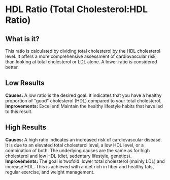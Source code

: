 # HDL Ratio (Total Cholesterol:HDL Ratio)

## What is it?
This ratio is calculated by dividing total cholesterol by the HDL cholesterol level. It offers a more comprehensive assessment of cardiovascular risk than looking at total cholesterol or LDL alone. A lower ratio is considered better.

## Low Results
**Causes:** A low ratio is the desired goal. It indicates that you have a healthy proportion of "good" cholesterol (HDL) compared to your total cholesterol.
**Improvements:** Excellent! Maintain the healthy lifestyle habits that have led to this result.

## High Results
**Causes:** A high ratio indicates an increased risk of cardiovascular disease. It is due to an elevated total cholesterol level, a low HDL level, or a combination of both. The underlying causes are the same as for high cholesterol and low HDL (diet, sedentary lifestyle, genetics).
**Improvements:** The goal is twofold: lower total cholesterol (mainly LDL) and increase HDL. This is achieved with a diet rich in fiber and healthy fats, regular exercise, and weight management.
